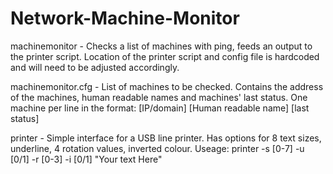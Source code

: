 # Network-Machine-Monitor

machinemonitor - Checks a list of machines with ping, feeds an output to the printer script. Location of the printer script and config file is hardcoded and will need to be adjusted accordingly.

machinemonitor.cfg - List of machines to be checked. Contains the address of the machines, human readable names and machines'  last status. One machine per line in the format:
[IP/domain] [Human readable name] [last status]

printer - Simple interface for a USB line printer. Has options for 8 text sizes, underline, 4 rotation values, inverted colour.
Useage: printer -s [0-7] -u [0/1] -r [0-3] -i [0/1] "Your text Here"
